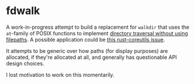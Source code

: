 # fdwalk

A work-in-progress attempt to build a replacement for `walkdir` that uses the `at`-family of POSIX functions to implement [directory traversal without using filepaths](https://unterwaditzer.net/2021/linux-paths.html). A possible application could be [this rust-coreutils issue](https://github.com/uutils/coreutils/issues/2949).

It attempts to be generic over how paths (for display purposes) are allocated, if they're allocated at all, and generally has questionable API design choices.

I lost motivation to work on this momentarily.
